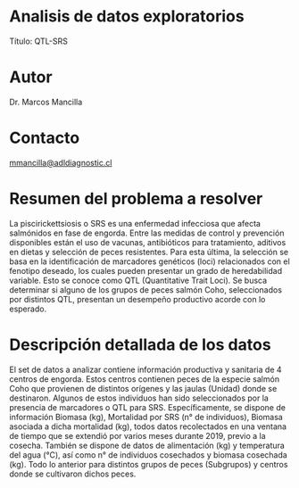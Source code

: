 # Analisis de datos exploratorios
Título: QTL-SRS

# Autor
Dr. Marcos Mancilla

# Contacto
<mmancilla@adldiagnostic.cl>

# Resumen del problema a resolver
La piscirickettsiosis o SRS es una enfermedad infecciosa que afecta salmónidos en fase de engorda. Entre las medidas de control y prevención disponibles están el uso de vacunas, antibióticos para tratamiento, aditivos en dietas y selección de peces resistentes. Para esta última, la selección se basa en la identificación de marcadores genéticos (loci) relacionados con el fenotipo deseado, los cuales pueden presentar un grado de heredabilidad variable. Esto se conoce como QTL (Quantitative Trait Loci). Se busca determinar si alguno de los grupos de peces salmón Coho, seleccionados por distintos QTL, presentan un desempeño productivo acorde con lo esperado.

# Descripción detallada de los datos
El set de datos a analizar contiene información productiva y sanitaria de 4 centros de engorda. Estos centros contienen peces de la especie salmón Coho que provienen de distintos orígenes y las jaulas (Unidad) donde se destinaron. Algunos de estos individuos han sido seleccionados por la presencia de marcadores o QTL para SRS. Específicamente, se dispone de información Biomasa (kg), Mortalidad por SRS (n° de individuos), Biomasa asociada a dicha mortalidad (kg), todos datos recolectados en una ventana de tiempo que se extendió por varios meses durante 2019, previo a la cosecha. También se dispone de datos de alimentación (kg) y temperatura del agua (°C), así como n° de individuos cosechados y biomasa cosechada (kg). Todo lo anterior para distintos grupos de peces (Subgrupos) y centros donde se cultivaron dichos peces.


